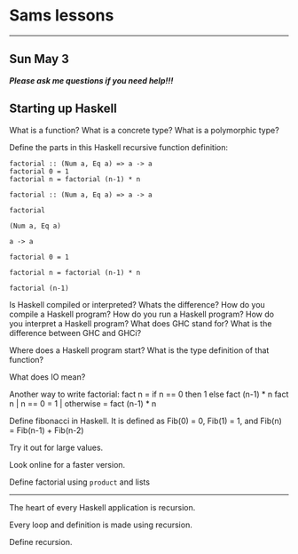 # Sams lessons

-----------------------

## Sun May 3

***Please ask me questions if you need help!!!***

## Starting up Haskell

What is a function?
What is a concrete type?
What is a polymorphic type?

Define the parts in this Haskell recursive function definition:

    factorial :: (Num a, Eq a) => a -> a
    factorial 0 = 1
    factorial n = factorial (n-1) * n

`factorial :: (Num a, Eq a) => a -> a`

`factorial`

`(Num a, Eq a)`

`a -> a`

`factorial 0 = 1`

`factorial n = factorial (n-1) * n`

`factorial (n-1)`


Is Haskell compiled or interpreted?
Whats the difference?
How do you compile a Haskell program?
How do you run a Haskell program?
How do you interpret a Haskell program?
What does GHC stand for?
What is the difference between GHC and GHCi?

Where does a Haskell program start?
What is the type definition of that function? 

What does IO mean?

Another way to write factorial:
    fact n = if n == 0 then 1 else fact (n-1) * n
    fact n | n == 0 = 1
           | otherwise = fact (n-1) * n


Define fibonacci in Haskell.
It is defined as Fib(0) = 0, Fib(1) = 1, and Fib(n) = Fib(n-1) + Fib(n-2)

Try it out for large values.

Look online for a faster version.

Define factorial using `product` and lists


----------------------


The heart of every Haskell application is recursion. 

Every loop and definition is made using recursion.

Define recursion.
